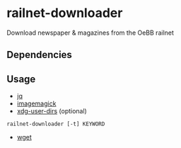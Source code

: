 # railnet-downloader

Download newspaper & magazines from the OeBB railnet

## Dependencies
## Usage

- [jq](https://github.com/stedolan/jq)
- [imagemagick](https://github.com/ImageMagick/ImageMagick)
- [xdg-user-dirs](https://freedesktop.org/wiki/Software/xdg-user-dirs/) (optional)
```
railnet-downloader [-t] KEYWORD
```


- [wget](https://www.gnu.org/software/wget/)
